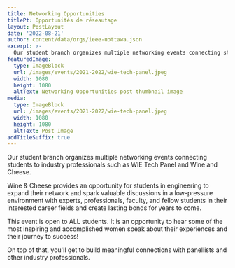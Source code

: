 ```yaml
---
title: Networking Opportunities
titlePt: Opportunités de réseautage
layout: PostLayout
date: '2022-08-21'
author: content/data/orgs/ieee-uottawa.json
excerpt: >-
  Our student branch organizes multiple networking events connecting students to industry professionals. Click to learn more about them.
featuredImage:
  type: ImageBlock
  url: /images/events/2021-2022/wie-tech-panel.jpeg
  width: 1080
  height: 1080
  altText: Networking Opportunities post thumbnail image
media:
  type: ImageBlock
  url: /images/events/2021-2022/wie-tech-panel.jpeg
  width: 1080
  height: 1080
  altText: Post Image
addTitleSuffix: true
---
```


Our student branch organizes multiple networking events connecting students to industry professionals such as WIE Tech Panel and Wine and Cheese.

Wine & Cheese provides an opportunity for students in engineering to expand their network and spark valuable discussions in a low-pressure environment with experts, professionals, faculty, and fellow students in their interested career fields and create lasting bonds for years to come.

This event is open to ALL students. It is an opportunity to hear some of the most inspiring and accomplished women speak about their experiences and their journey to success!

On top of that, you'll get to build meaningful connections with panellists and other industry professionals.
